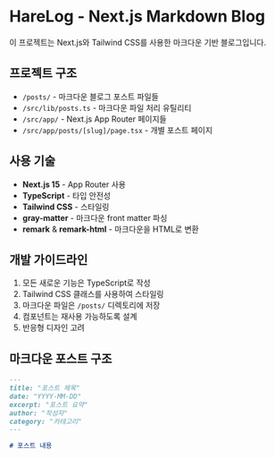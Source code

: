 <!-- Use this file to provide workspace-specific custom instructions to Copilot. For more details, visit https://code.visualstudio.com/docs/copilot/copilot-customization#_use-a-githubcopilotinstructionsmd-file -->

# HareLog - Next.js Markdown Blog

이 프로젝트는 Next.js와 Tailwind CSS를 사용한 마크다운 기반 블로그입니다.

## 프로젝트 구조

-   `/posts/` - 마크다운 블로그 포스트 파일들
-   `/src/lib/posts.ts` - 마크다운 파일 처리 유틸리티
-   `/src/app/` - Next.js App Router 페이지들
-   `/src/app/posts/[slug]/page.tsx` - 개별 포스트 페이지

## 사용 기술

-   **Next.js 15** - App Router 사용
-   **TypeScript** - 타입 안전성
-   **Tailwind CSS** - 스타일링
-   **gray-matter** - 마크다운 front matter 파싱
-   **remark** & **remark-html** - 마크다운을 HTML로 변환

## 개발 가이드라인

1. 모든 새로운 기능은 TypeScript로 작성
2. Tailwind CSS 클래스를 사용하여 스타일링
3. 마크다운 파일은 `/posts/` 디렉토리에 저장
4. 컴포넌트는 재사용 가능하도록 설계
5. 반응형 디자인 고려

## 마크다운 포스트 구조

```markdown
---
title: "포스트 제목"
date: "YYYY-MM-DD"
excerpt: "포스트 요약"
author: "작성자"
category: "카테고리"
---

# 포스트 내용
```
